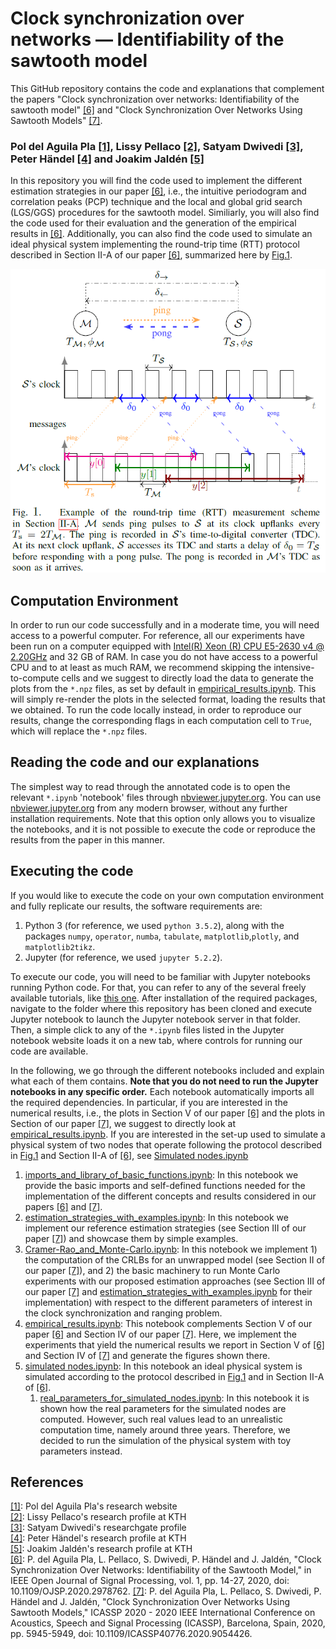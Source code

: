 # Clock synchronization over networks — Identifiability of the sawtooth model

This GitHub repository contains the code and explanations that complement the papers "Clock synchronization over networks: Identifiability of the sawtooth model" [[6]](#ourpaper1) and "Clock Synchronization Over Networks Using Sawtooth Models" [[7]](#ourpaper2).
### Pol del Aguila Pla [[1]](https://poldap.github.io/#/), Lissy Pellaco [[2]](https://www.kth.se/profile/pellaco), Satyam Dwivedi [[3]](https://www.researchgate.net/profile/Satyam_Dwivedi2), Peter Händel [[4]](https://www.kth.se/profile/ph/) and Joakim Jaldén [[5]](https://www.kth.se/profile/jalden/)

In this repository you will find the code used to implement the different estimation strategies in our paper [[6]](#ourpaper1), i.e., the intuitive periodogram and correlation peaks (PCP) technique and the local and global grid search (LGS/GGS) procedures for the sawtooth model. Similiarly, you will also find the code used for their evaluation and the generation of the empirical results in [[6]](#ourpaper1). Additionally, you can also find the code used to simulate an ideal physical system implementing the round-trip time (RTT) protocol described in Section II-A of our paper [[6]](#ourpaper1), summarized here by [Fig.1](#Fig.1).

 <a id='Fig.1'></a>![RTT_measurement_scheme](/fig/RTT-measurement-scheme.png)

## Computation Environment
In order to run our code successfully and in a moderate time, you will need access to a powerful computer. For reference, all our experiments have been run on a computer equipped with [Intel(R) Xeon (R) CPU E5-2630 v4 @ 2.20GHz](https://ark.intel.com/content/www/us/en/ark/products/92981/intel-xeon-processor-e5-2630-v4-25m-cache-2-20-ghz.html) and 32 GB of RAM. In case you do not have access to a powerful CPU and to at least as much RAM, we recommend skipping the intensive-to-compute cells and we suggest to directly load the data to generate the plots from the `*.npz` files, as set by default in [empirical_results.ipynb](https://nbviewer.jupyter.org/github/poldap/clock_sync_and_range/blob/interactive_plots/empirical_results.ipynb). This will simply re-render the plots in the selected format, loading the results that we obtained. To run the code locally instead, in order to reproduce our results, change the corresponding flags in each computation cell to `True`, which will replace the `*.npz` files.


## Reading the code and our explanations
The simplest way to read through the annotated code is to open the relevant `*.ipynb` 'notebook' files through [nbviewer.jupyter.org](https://nbviewer.jupyter.org/github/poldap/clock_sync_and_range/tree/interactive_plots/). You can use [nbviewer.jupyter.org](https://nbviewer.jupyter.org/github/poldap/clock_sync_and_range/tree/interactive_plots/) from any modern browser, without any further installation requirements. Note that this option only allows you to visualize the notebooks, and it is not possible to execute the code or reproduce the results from the paper in this manner.

## Executing the code
If you would like to execute the code on your own computation environment and fully replicate our results, the software requirements are:
1. Python 3 (for reference, we used `python 3.5.2`), along with the packages `numpy`, `operator`, `numba`, `tabulate`, `matplotlib`,`plotly`, and `matplotlib2tikz`.
2. Jupyter (for reference, we used `jupyter 5.2.2`).

To execute our code, you will need to be familiar with Jupyter notebooks running Python code. For that, you can refer to any of the several freely available tutorials, like [this one](https://codingthesmartway.com/getting-started-with-jupyter-notebook-for-python/). After installation of the required packages, navigate to the folder where this repository has been cloned and execute Jupyter notebook to launch the Jupyter notebook server in that folder. Then, a simple click to any of the `*.ipynb` files listed in the Jupyter notebook website loads it on a new tab, where controls for running our code are available. 

In the following, we go through the different notebooks included and explain what each of them contains. **Note that you do not need to run the Jupyter notebooks in any specific order.** Each notebook automatically imports all the required dependencies. In particular, if you are interested in the numerical results, i.e., the plots in Section V of our paper [[6]](#ourpaper1) and the plots in Section of our paper [[7]](#ourpaper2), we suggest to directly look at [empirical_results.ipynb](https://nbviewer.jupyter.org/github/poldap/clock_sync_and_range/blob/interactive_plots/empirical_results.ipynb). If you are interested in the set-up used to simulate a physical system of two nodes that operate following the protocol described in [Fig.1](#Fig.1) and Section II-A of [[6]](#ourpaper1), see [Simulated nodes.ipynb](https://nbviewer.jupyter.org/github/poldap/clock_sync_and_range/blob/interactive_plots/simulated_nodes.ipynb)

1. [imports_and_library_of_basic_functions.ipynb](https://nbviewer.jupyter.org/github/poldap/clock_sync_and_range/blob/interactive_plots/imports_and_library_of_basic_functions.ipynb):
In this notebook we provide the basic imports and self-defined functions needed for the implementation of the different concepts and results considered in our papers [[6]](#ourpaper1) and [[7]](#ourpaper2).
2. [estimation_strategies_with_examples.ipynb](https://nbviewer.jupyter.org/github/poldap/clock_sync_and_range/blob/interactive_plots/estimation_strategies_with_examples.ipynb):
In this notebook we implement our reference estimation strategies (see Section III of our paper [[7]](#ourpaper2)) and showcase them by simple examples.
3. [Cramer-Rao_and_Monte-Carlo.ipynb](https://nbviewer.jupyter.org/github/poldap/clock_sync_and_range/blob/interactive_plots/Cramer-Rao_and_Monte-Carlo.ipynb): 
In this notebook we implement 1) the computation of the CRLBs for an unwrapped model (see Section II of our paper [[7]](#ourpaper2)), and 2) the basic machinery to run Monte Carlo experiments with our proposed estimation approaches (see Section III of our paper [[7]](#ourpaper2) and [estimation_strategies_with_examples.ipynb](https://nbviewer.jupyter.org/github/poldap/clock_sync_and_range/blob/interactive_plots/estimation_strategies_with_examples.ipynb) for their implementation) with respect to the different parameters of interest in the clock synchronization and ranging problem. 
4. [empirical_results.ipynb](https://nbviewer.jupyter.org/github/poldap/clock_sync_and_range/blob/interactive_plots/empirical_results.ipynb): This notebook complements Section V of our paper [[6]](#ourpaper1) and Section IV of our paper [[7]](#ourpaper2). Here, we implement the experiments that yield the numerical results we report in Section V of [[6]](#ourpaper1) and Section IV of [[7]](#ourpaper2) and generate the figures shown there.
5. [simulated nodes.ipynb](https://nbviewer.jupyter.org/github/poldap/clock_sync_and_range/blob/interactive_plots/simulated_nodes.ipynb): 
In this notebook an ideal physical system is simulated according to the protocol described in [Fig.1](#Fig.1) and in Section II-A of [[6]](#ourpaper1). 
    1. [real_parameters_for_simulated_nodes.ipynb](https://nbviewer.jupyter.org/github/poldap/clock_sync_and_range/blob/interactive_plots/real_parameters_for_simulated_nodes.ipynb): In this notebook it is shown how the real parameters for the simulated nodes are computed. However, such real values lead to an unrealistic computation time, namely around three years. Therefore, we decided to run the simulation of the physical system with toy parameters instead.

## References
[[1]](https://poldap.github.io/#/): Pol del Aguila Pla's research website<br/>
[[2]](https://www.kth.se/profile/pellaco): Lissy Pellaco's research profile at KTH<br/>
[[3]](https://www.researchgate.net/profile/Satyam_Dwivedi2): Satyam Dwivedi's researchgate profile<br/>
[[4]](https://www.kth.se/profile/ph/): Peter Händel's research profile at KTH<br/>
[[5]](https://www.kth.se/profile/jalden/): Joakim Jaldén's research profile at KTH<br/>
<a id='ourpaper1'></a>[[6]](https://ieeexplore.ieee.org/document/9025036): P. del Aguila Pla, L. Pellaco, S. Dwivedi, P. Händel and J. Jaldén, "Clock Synchronization Over Networks: Identifiability of the Sawtooth Model," in IEEE Open Journal of Signal Processing, vol. 1, pp. 14-27, 2020, doi: 10.1109/OJSP.2020.2978762.
<a id='ourpaper2'></a>[[7]](https://ieeexplore.ieee.org/document/9054426): P. del Aguila Pla, L. Pellaco, S. Dwivedi, P. Händel and J. Jaldén, "Clock Synchronization Over Networks Using Sawtooth Models," ICASSP 2020 - 2020 IEEE International Conference on Acoustics, Speech and Signal Processing (ICASSP), Barcelona, Spain, 2020, pp. 5945-5949, doi: 10.1109/ICASSP40776.2020.9054426.
